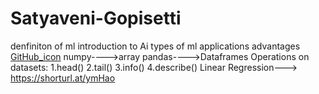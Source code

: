 # Satyaveni-Gopisetti
denfiniton of ml
introduction to Ai
types of ml
applications
advantages
[GitHub_icon](https://github.com/user-attachments/assets/47af700f-b077-4096-857e-3dd8eb29b044)
numpy---->array
pandas---->Dataframes
Operations on datasets:
1.head()
2.tail()
3.info()
4.describe()
Linear Regression---> https://shorturl.at/ymHao


